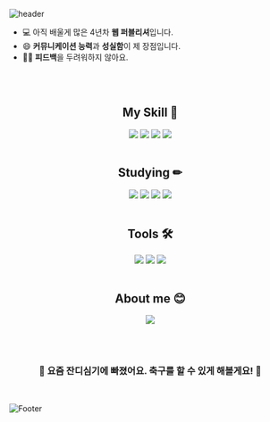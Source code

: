 ![header](https://capsule-render.vercel.app/api?type=Waving&color=timeGradient&height=300&section=header&text=Hello,%20I'm%20NaYoung%20👋&fontSize=60)
- 💻 아직 배울게 많은 4년차 **웹 퍼블리셔**입니다.
- 😄 **커뮤니케이션 능력**과 **성실함**이 제 장점입니다.
- 👂🏻 **피드백**을 두려워하지 않아요.

<br><br>
<div align="center">


## My Skill 💪
<div>
  <img src="https://img.shields.io/badge/HTML5-E34F26?style=flat&logo=HTML5&logoColor=white"/>
  <img src="https://img.shields.io/badge/CSS3-1572B6?style=flat&logo=CSS3&logoColor=white"/>
  <img src="https://img.shields.io/badge/JavaScript-F7DF1E?style=flat&logo=JavaScript&logoColor=white"/>
  <img src="https://img.shields.io/badge/jQuery-0769AD?style=flat&logo=jQuery&logoColor=white"/>
</div>

<br>

## Studying ✏
<div>
  <img src="https://img.shields.io/badge/Sass-CC6699?style=flat&logo=Sass&logoColor=white"/>
  <img src="https://img.shields.io/badge/Vue.js-4FC08D?style=flat&logo=Vue.js&logoColor=white"/>
  <img src="https://img.shields.io/badge/React-61DAFB?style=flat&logo=React&logoColor=white"/>
  <img src="https://img.shields.io/badge/GitHub-181717?style=flat&logo=GitHub&logoColor=white"/>
</div>

<br>

## Tools 🛠
<div>
  <img src="https://img.shields.io/badge/WebStorm-000?style=flat&logo=WebStorm&logoColor=white"/>
  <img src="https://img.shields.io/badge/Visual Studio Code-007ACC?style=flat&logo=Visual Studio Code&logoColor=white"/>
  <img src="https://img.shields.io/badge/GitHub-181717?style=flat&logo=GitHub&logoColor=white"/>
</div>

<br>

##  About me 😊
<div>
  <a href="https://na0son.tistory.com"><img src="https://img.shields.io/badge/Tistory-000?style=flat&logo=Tistory&logoColor=white"/></a>
</div>
  
<br><br>
### 🌱 요즘 잔디심기에 빠졌어요. 축구를 할 수 있게 해볼게요! 🌱

</div>
<br>

![Footer](https://capsule-render.vercel.app/api?type=waving&color=timeGradient&height=200&section=footer)
